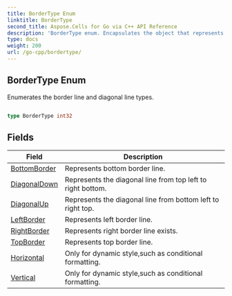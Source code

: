```yaml
---
title: BorderType Enum 
linktitle: BorderType
second_title: Aspose.Cells for Go via C++ API Reference
description: 'BorderType enum. Encapsulates the object that represents bordertype in Go.'
type: docs
weight: 200
url: /go-cpp/bordertype/
---
```


## BorderType Enum

Enumerates the border line and diagonal line types.

```go

type BorderType int32


```

## Fields

| Field | Description |
| --- | --- |
|[BottomBorder](./bottomborder/) | Represents bottom border line. | 
|[DiagonalDown](./diagonaldown/) | Represents the diagonal line from top left to right bottom. | 
|[DiagonalUp](./diagonalup/) | Represents the diagonal line from bottom left to right top. | 
|[LeftBorder](./leftborder/) | Represents left border line. | 
|[RightBorder](./rightborder/) | Represents right border line exists. | 
|[TopBorder](./topborder/) | Represents top border line. | 
|[Horizontal](./horizontal/) | Only for dynamic style,such as conditional formatting. | 
|[Vertical](./vertical/) | Only for dynamic style,such as conditional formatting. | 
